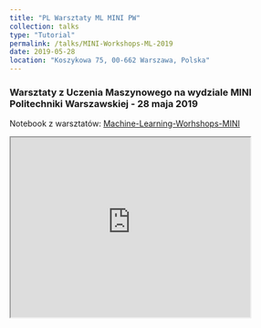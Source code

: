 ```yaml
---
title: "PL Warsztaty ML MINI PW"
collection: talks
type: "Tutorial"
permalink: /talks/MINI-Workshops-ML-2019
date: 2019-05-28
location: "Koszykowa 75, 00-662 Warszawa, Polska"
---
```


### **Warsztaty z Uczenia Maszynowego na wydziale MINI Politechniki Warszawskiej - 28 maja 2019**

Notebook z warsztatów: [Machine-Learning-Worhshops-MINI](https://github.com/SaxMan96/Machine-Learning-Workshop-MINI)

<iframe width="420" height="315"
src="https://www.youtube.com/embed/pKWFBZafuK8?autoplay=1">
</iframe>

